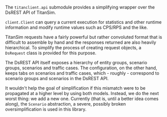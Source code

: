 The `titanclient.api` submodule provides a simplifying wrapper over the
DsREST API of TitanSim.

`client.Client` can query a current execution for statistics and other
runtime information and modify runtime values such as CPS/RPS and the like.

TitanSim requests have a fairly powerful but rather convoluted format
that is difficult to assemble by hand and the responses returned are
also heavily hierarchical. To simplify the process of creating request
objects, a `DsRequest` class is provided for this purpose.

The DsREST API itself exposes a hierarchy of entity groups, scenario
groups, scenarios and traffic cases. The configuration, on the other
hand, keeps tabs on scenarios and traffic cases, which - roughly -
correspond to scenario groups and scenarios in the DsREST API.

It wouldn't help the goal of simplification if this mismatch were to
be propagated at a higher level by using both models. Instead, we do
the next worst thing: we add a new one. Currently (that is, until a
better idea comes along), the `Scenario` abstraction, a severe,
possibly broken oversimplification is used in this library.

